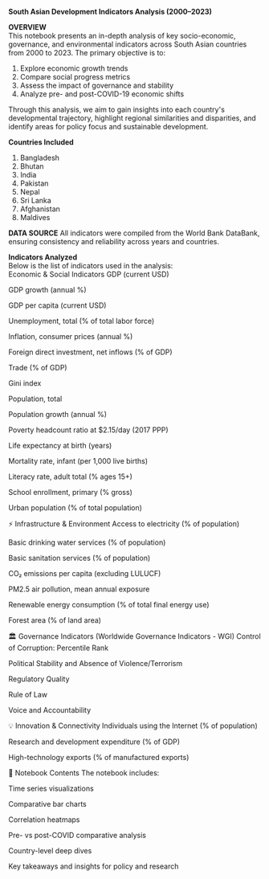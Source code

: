 **South Asian Development Indicators Analysis (2000–2023)**   
   
**OVERVIEW**   
This notebook presents an in-depth analysis of key socio-economic, governance, and environmental indicators across South Asian countries from 2000 to 2023. The primary objective is to:  

1. Explore economic growth trends
2. Compare social progress metrics
3. Assess the impact of governance and stability   
4. Analyze pre- and post-COVID-19 economic shifts
     
Through this analysis, we aim to gain insights into each country's developmental trajectory, highlight regional similarities and disparities, and identify areas for policy focus and sustainable development.   
   
**Countries Included**   
1. Bangladesh
2. Bhutan
3. India
4. Pakistan
5. Nepal
6. Sri Lanka
7. Afghanistan
8. Maldives   
   
**DATA SOURCE**
All indicators were compiled from the World Bank DataBank, ensuring consistency and reliability across years and countries.

**Indicators Analyzed**    
Below is the list of indicators used in the analysis:     
Economic & Social Indicators
GDP (current USD)

GDP growth (annual %)

GDP per capita (current USD)

Unemployment, total (% of total labor force)

Inflation, consumer prices (annual %)

Foreign direct investment, net inflows (% of GDP)

Trade (% of GDP)

Gini index

Population, total

Population growth (annual %)

Poverty headcount ratio at $2.15/day (2017 PPP)

Life expectancy at birth (years)

Mortality rate, infant (per 1,000 live births)

Literacy rate, adult total (% ages 15+)

School enrollment, primary (% gross)

Urban population (% of total population)

⚡ Infrastructure & Environment
Access to electricity (% of population)

Basic drinking water services (% of population)

Basic sanitation services (% of population)

CO₂ emissions per capita (excluding LULUCF)

PM2.5 air pollution, mean annual exposure

Renewable energy consumption (% of total final energy use)

Forest area (% of land area)

🏛 Governance Indicators (Worldwide Governance Indicators - WGI)
Control of Corruption: Percentile Rank

Political Stability and Absence of Violence/Terrorism

Regulatory Quality

Rule of Law

Voice and Accountability

💡 Innovation & Connectivity
Individuals using the Internet (% of population)

Research and development expenditure (% of GDP)

High-technology exports (% of manufactured exports)

🧮 Notebook Contents
The notebook includes:

Time series visualizations

Comparative bar charts

Correlation heatmaps

Pre- vs post-COVID comparative analysis

Country-level deep dives

Key takeaways and insights for policy and research
